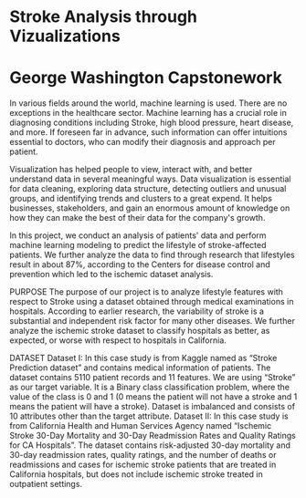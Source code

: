 # Stroke Analysis through Vizualizations
# George Washington Capstonework

In various fields around the world, machine learning is used. There are no exceptions in the healthcare sector. Machine learning has a crucial role in diagnosing conditions including Stroke, high blood pressure, heart disease, and more. If foreseen far in advance, such information can offer intuitions essential to doctors, who can modify their diagnosis and approach per patient.

Visualization has helped people to view, interact with, and better understand data in several meaningful ways. Data visualization is essential for data cleaning, exploring data structure, detecting outliers and unusual groups, and identifying trends and clusters to a great expend. It helps businesses, stakeholders, and gain an enormous amount of knowledge on how they can make the best of their data for the company's growth.

In this project, we conduct an analysis of patients' data and perform machine learning modeling to predict the lifestyle of stroke-affected patients. We further analyze the data to find through research that lifestyles result in about 87%, according to the Centers for disease control and prevention which led to the ischemic dataset analysis.


PURPOSE
The purpose of our project is to analyze lifestyle features with respect to Stroke using a dataset obtained through medical examinations in hospitals. According to earlier research, the variability of stroke is a substantial and independent risk factor for many other diseases. We further analyze the ischemic stroke dataset to classify hospitals as better, as expected, or worse with respect to hospitals in California.


DATASET
Dataset I: In this case study is from Kaggle named as “Stroke Prediction dataset” and contains medical information of patients. The dataset contains 5110 patient records and 11 features. We are using “Stroke” as our target variable. It is a Binary class classification problem, where the value of the class is 0 and 1 (0 means the patient will not have a stroke and 1 means the patient will have a stroke). Dataset is imbalanced and consists of 10 attributes other than the target attribute.
Dataset II: In this case study is from California Health and Human Services Agency named “Ischemic Stroke 30-Day Mortality and 30-Day Readmission Rates and Quality Ratings for CA Hospitals”. The dataset contains risk-adjusted 30-day mortality and 30-day readmission rates, quality ratings, and the number of deaths or readmissions and cases for ischemic stroke patients that are treated in California hospitals, but does not include ischemic stroke treated in outpatient settings.
